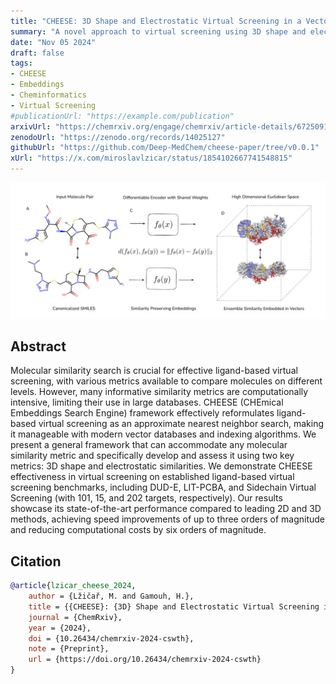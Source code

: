 ```yaml
---
title: "CHEESE: 3D Shape and Electrostatic Virtual Screening in a Vector Space"
summary: "A novel approach to virtual screening using 3D shape and electrostatics in a vector space."
date: "Nov 05 2024"
draft: false
tags:
- CHEESE
- Embeddings
- Cheminformatics
- Virtual Screening
#publicationUrl: "https://example.com/publication"
arxivUrl: "https://chemrxiv.org/engage/chemrxiv/article-details/67250915f9980725cfcd1f6f"
zenodoUrl: "https://zenodo.org/records/14025127"
githubUrl: "https://github.com/Deep-MedChem/cheese-paper/tree/v0.0.1"
xUrl: "https://x.com/miroslavlzicar/status/1854102667741548815"
---
```

![img](cheese_ensemble.jpeg)

## Abstract
Molecular similarity search is crucial for effective ligand-based virtual screening, with various metrics available to compare molecules on different levels. However, many informative similarity metrics are computationally intensive, limiting their use in large databases. CHEESE (CHEmical Embeddings Search Engine) framework effectively reformulates ligand-based virtual screening as an approximate nearest neighbor search, making it manageable with modern vector databases and indexing algorithms. We present a general framework that can accommodate any molecular similarity metric and specifically develop and assess it using two key metrics: 3D shape and electrostatic similarities. We demonstrate CHEESE effectiveness in virtual screening on established ligand-based virtual screening benchmarks, including DUD-E, LIT-PCBA, and Sidechain Virtual Screening (with 101, 15, and 202 targets, respectively). Our results showcase its state-of-the-art performance compared to leading 2D and 3D methods, achieving speed improvements of up to three orders of magnitude and reducing computational costs by six orders of magnitude.

## Citation
```bibtex
@article{lzicar_cheese_2024,
    author = {Lžičař, M. and Gamouh, H.},
    title = {{CHEESE}: {3D} Shape and Electrostatic Virtual Screening in a Vector Space},
    journal = {ChemRxiv},
    year = {2024},
    doi = {10.26434/chemrxiv-2024-cswth},
    note = {Preprint},
    url = {https://doi.org/10.26434/chemrxiv-2024-cswth}
}
```
